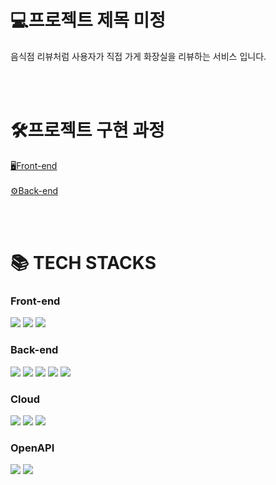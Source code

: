 <div>
<div><h1>💻프로젝트 제목 미정</h1></div>
음식점 리뷰처럼 사용자가 직접 가게 화장실을 리뷰하는 서비스 입니다.

<br><br>
<div><h1>🛠프로젝트 구현 과정</h1></div>
<A href = "https://www.notion.so/412affbef90448b7940834c4a58f3680" > 🖥Front-end </A>
<br><br>
<A href = "https://www.notion.so/cac0bd44bcee4267988df0a1474e95fa" > ⚙Back-end </A>

<br><br>
<div><h1>📚 TECH STACKS</h1></div>
  <h3>Front-end</h3>
     <img src="https://img.shields.io/badge/TypeScript-3178C6?style=flat-square&logo=typescript&logoColor=white"/>
     <img src="https://img.shields.io/badge/React-61DAFB?style=flat-square&logo=React&logoColor=white"/>
     <img src="https://img.shields.io/badge/Styled%20Components-DB7093?style=flat-square&logo=styled-components&logoColor=white"/>
  <br>
  <h3>Back-end</h3>
    <img src="https://img.shields.io/badge/TypeScript-3178C6?style=flat-square&logo=typescript&logoColor=white"/>
    <img src="https://img.shields.io/badge/Nest.js-E0234E?style=flat&logo=NestJS&logoColor=white"/>
    <img src="https://img.shields.io/badge/Prisma-2D3748?style=flat-square&logo=Prisma&logoColor=white"/>
    <img src="https://img.shields.io/badge/PostgreSQL-4169E1?style=flat-square&logo=PostgreSQL&logoColor=white"/>
    <img src="https://img.shields.io/badge/Redis-DC382D?style=flat-square&logo=Redis&logoColor=white"/>
  <h3>Cloud</h3>
    <img src="https://img.shields.io/badge/AmazonEC2-FF9900?style=flat-square&logo=AmazonEC2&logoColor=white"/>
    <img src="https://img.shields.io/badge/AmazonS3-569A31?style=flat-square&logo=AmazonS3&logoColor=white"/>
    <img src="https://img.shields.io/badge/AmazonRDS-527FFF?style=flat-square&logo=AmazonRDS&logoColor=white"/>
  <h3>OpenAPI</h3>
    <img src="https://img.shields.io/badge/Naver%20Search-03C75A?style=flat-square&logo=NAVER&logoColor=white"/>
    <img src="https://img.shields.io/badge/Naver%20Map-03C75A?style=flat-square&logo=NAVER&logoColor=white"/>
    

  
</div></div>

